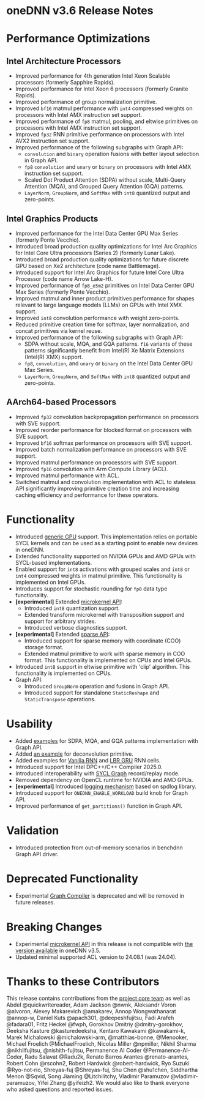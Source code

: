 oneDNN v3.6 Release Notes
=========================

# Performance Optimizations

## Intel Architecture Processors

  * Improved performance for 4th generation Intel Xeon Scalable processors
  (formerly Sapphire Rapids).
  * Improved performance for Intel Xeon 6 processors (formerly Granite Rapids).
  * Improved performance of group normalization primitive.
  * Improved `bf16` matmul performance with `int4` compressed weights on processors
  with Intel AMX instruction set support.
  * Improved performance of `fp8` matmul, pooling, and eltwise primitives on
  processors with Intel AMX instruction set support.
  * Improved `fp32` RNN primitive performance on processors with Intel AVX2
  instruction set support.
  * Improved performance of the following subgraphs with Graph API:
    - `convolution` and `binary` operation fusions with better layout selection
    in Graph API.
    - `fp8` `convolution` and `unary` or `binary` on processors with Intel AMX
    instruction set support.
    - Scaled Dot Product Attention (SDPA) without scale,
    Multi-Query Attention (MQA), and Grouped Query Attention (GQA) patterns.
    - `LayerNorm`, `GroupNorm`, and `SoftMax` with `int8` quantized output
    and zero-points.

## Intel Graphics Products

  * Improved performance for the Intel Data Center GPU Max Series (formerly
  Ponte Vecchio).
  * Introduced broad production quality optimizations for Intel Arc Graphics for
  Intel Core Ultra processors (Series 2) (formerly Lunar Lake).
  * Introduced broad production quality optimizations for future discrete GPU
  based on Xe2 architecture (code name Battlemage).
  * Introduced support for Intel Arc Graphics for future Intel Core Ultra
  Processor (code name Arrow Lake-H).
  * Improved performance of `fp8_e5m2` primitives on Intel Data Center GPU Max
  Series (formerly Ponte Vecchio).
  * Improved matmul and inner product primitives performance for shapes relevant
  to large language models (LLMs) on GPUs with Intel XMX support.
  * Improved `int8` convolution performance with weight zero-points.
  * Reduced primitive creation time for softmax, layer normalization, and concat
  primitives via kernel reuse.
  * Improved performance of the following subgraphs with Graph API:
    - SDPA without scale, MQA, and GQA patterns. `f16` variants of these
    patterns significantly benefit from Intel(R) Xe Matrix Extensions (Intel(R)
    XMX) support.
    - `fp8`, `convolution`, and `unary` or `binary` on the Intel Data Center GPU Max
    Series.
    - `LayerNorm`, `GroupNorm`, and `SoftMax` with `int8` quantized output and
    zero-points.

## AArch64-based Processors

  * Improved `fp32` convolution backpropagation performance on processors with
  SVE support.
  * Improved reorder performance for blocked format on processors with
  SVE support.
  * Improved `bf16` softmax performance on processors with SVE support.
  * Improved batch normalization performance on processors with SVE support.
  * Improved matmul performance on processors with SVE support.
  * Improved `fp16` convolution with Arm Compute Library (ACL).
  * Improved matmul performance with ACL.
  * Switched matmul and convolution implementation with ACL to stateless API
  significantly improving primitive creation time and increasing caching
  efficiency and performance for these operators.

# Functionality

  * Introduced [generic GPU] support. This implementation relies on portable
  SYCL kernels and can be used as a starting point to enable new devices in
  oneDNN.
  * Extended functionality supported on NVIDIA GPUs and AMD GPUs with SYCL-based
  implementations.
  * Enabled support for `int8` activations with grouped scales and `int8`
  or `int4` compressed weights in matmul primitive. This functionality
  is implemented on Intel GPUs.
  * Introduces support for stochastic rounding for `fp8` data type
  functionality.
  * **[experimental]** Extended [microkernel API]:
    - Introduced `int8` quantization support.
    - Extended transform microkernel with transposition support and support for
    arbitrary strides.
    - Introduced verbose diagnostics support.
  * **[experimental]** Extended [sparse API]:
    - Introduced support for sparse memory with coordinate (COO) storage format.
    - Extended matmul primitive to work with sparse memory in COO format. This
    functionality is implemented on CPUs and Intel GPUs.
  * Introduced `int8` support in eltwise primitive with 'clip' algorithm. This
  functionality is implemented on CPUs.
  * Graph API:
    - Introduced `GroupNorm` operation and fusions in Graph API.
    - Introduced support for standalone `StaticReshape` and `StaticTranspose`
    operations.

[generic GPU]: https://github.com/oneapi-src/oneDNN/blob/rls-v3.6/src/gpu/generic/sycl/README.md
[microkernel API]: https://oneapi-src.github.io/oneDNN/v3.6/ukernels.html
[sparse API]: https://oneapi-src.github.io/oneDNN/v3.6/dev_guide_experimental.html#onednn-experimental-sparse

# Usability

  * Added [examples][Graph API examples] for SDPA, MQA, and GQA patterns
  implementation with Graph API.
  * Added [an example][deconvolution example] for deconvolution primitive.
  * Added examples for [Vanilla RNN][Vanilla RNN example] and
  [LBR GRU][LBR GRU example] RNN cells.
  * Introduced support for Intel DPC++/C++ Compiler 2025.0.
  * Introduced interoperability with [SYCL Graph] record/replay mode.
  * Removed dependency on OpenCL runtime for NVIDIA and AMD GPUs.
  * **[experimental]** Introduced [logging mechanism][spdlog] based on spdlog
  library.
  * Introduced support for `ONEDNN_ENABLE_WORKLOAD` build knob for Graph API.
  * Improved performance of `get_partitions()` function in Graph API.

[Graph API examples]: https://github.com/oneapi-src/oneDNN/tree/rls-v3.6/examples/graph
[deconvolution example]: https://github.com/oneapi-src/oneDNN/blob/rls-v3.6/examples/primitives/deconvolution.cpp
[Vanilla RNN example]: https://github.com/oneapi-src/oneDNN/blob/rls-v3.6/examples/primitives/vanilla_rnn.cpp
[LBR GRU example]: https://github.com/oneapi-src/oneDNN/blob/rls-v3.6/examples/primitives/lbr_gru.cpp
[SYCL Graph]: https://codeplay.com/portal/blogs/2024/01/22/sycl-graphs
[spdlog]: https://oneapi-src.github.io/oneDNN/v3.6/dev_guide_experimental.html#onednn-experimental-logging

# Validation

  * Introduced protection from out-of-memory scenarios in benchdnn Graph API
  driver.

# Deprecated Functionality

  * Experimental [Graph Compiler] is deprecated and will be removed in future releases.

[Graph Compiler]: https://oneapi-src.github.io/oneDNN/v3.6/dev_guide_graph_compiler.html

# Breaking Changes

  * Experimental [microkernel API] in this release is not compatible with
  [the version available][microkernel API v3.5] in oneDNN v3.5.
  * Updated minimal supported ACL version to 24.08.1 (was 24.04).

[microkernel API v3.5]: https://oneapi-src.github.io/oneDNN/v3.5/ukernels.html

# Thanks to these Contributors

This release contains contributions from the [project core team] as well as
Abdel @quickwritereader, Adam Jackson @nwnk, Aleksandr Voron @alvoron,
Alexey Makarevich @amakarev, Annop Wongwathanarat @annop-w, Daniel Kuts
@apach301, @deepeshfujitsu, Fadi Arafeh @fadara01, Fritz Heckel @fwph,
Gorokhov Dmitriy @dmitry-gorokhov, Deeksha Kasture @kasturedeeksha,
Kentaro Kawakami @kawakami-k, Marek Michalowski @michalowski-arm,
@matthias-bonne, @Menooker, Michael Froelich @MichaelFroelich,
Nicolas Miller @npmiller, Nikhil Sharma @nikhilfujitsu, @nishith-fujitsu,
Permanence AI Coder @Permanence-AI-Coder, Radu Salavat @Radu2k, Renato Barros
Arantes @renato-arantes, Robert Cohn @rscohn2, Robert Hardwick @robert-hardwick,
Ryo Suzuki @Ryo-not-rio, Shreyas-fuj @Shreyas-fuj, Shu Chen @shu1chen,
Siddhartha Menon @Sqvid, Song Jiaming @Litchilitchy, Vladimir Paramuzov
@vladimir-paramuzov, Yifei Zhang @yifeizh2. We would also like to thank everyone
who asked questions and reported issues.

[project core team]: https://github.com/oneapi-src/oneDNN/blob/rls-v3.6/MAINTAINERS.md
